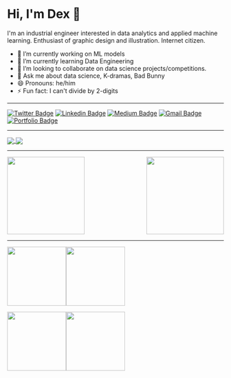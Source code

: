 # Hi, I'm Dex 👋



I'm an industrial engineer interested in data analytics and applied machine learning. Enthusiast of graphic design and illustration. Internet citizen.



- 🔭 I’m currently working on ML models 
- 🌱 I’m currently learning Data Engineering
- 👯 I’m looking to collaborate on data science projects/competitions.
- 💬 Ask me about data science, K-dramas, Bad Bunny
- 😄 Pronouns: he/him
- ⚡ Fun fact: I can't divide by 2-digits

---
[![Twitter Badge](https://img.shields.io/badge/-@DewithMiramon-1ca0f1?style=flat-square&labelColor=1ca0f1&logo=twitter&logoColor=white&link=https://twitter.com/DewithMiramon)](https://twitter.com/DewithMiramon) [![Linkedin Badge](https://img.shields.io/badge/-dewithmiramon-blue?style=flat-square&logo=Linkedin&logoColor=white&link=https://www.linkedin.com/in/dewithmiramon/)](https://www.linkedin.com/in/dewithmiramon/) [![Medium Badge](https://img.shields.io/badge/-@dewith-03a57a?style=flat-square&color=000000&labelColor=000000&logo=Medium&link=https://medium.com/@dewith)](https://medium.com/@dewith) [![Gmail Badge](https://img.shields.io/badge/-dewithmiramon@gmail.com-c14438?style=flat-square&logo=Gmail&logoColor=white&link=mailto:dewithmiramon@gmail.com)](mailto:dewithmiramon@gmail.com) [![Portfolio Badge](https://img.shields.io/badge/-dewith.co-black?style=flat-square&logo=squarespace&logoColor=white&link=https://dewith.co/)](https://dewith.co/)

---

<a href="https://github.com/dewith/">
  <img align="center" src="https://github-readme-stats.vercel.app/api?username=dewith&show_icons=true&theme=graywhite" />
</a>
<a href="https://github.com/dewith/">
  <img align="center" src="https://github-readme-stats.vercel.app/api/top-langs/?username=dewith&langs_count=8&theme=graywhite" />
</a>

---

<img align="right" height="180em" src="https://github-readme-stats.vercel.app/api/top-langs/?username=dewith&show_icons=true&layout=compact&langs_count=7&theme=graywhite" />
<img height="180em" src="https://github-readme-stats.vercel.app/api?username=dewith&show_icons=true&theme=graywhite" />


---

<a href="https://dewith.co/"><img height="137px" src="https://github-readme-stats.vercel.app/api?username=dewith&hide_title=true&hide_border=true&show_icons=true&include_all_commits=true&count_private=true&line_height=21&theme=graywhite" /><!-- wi*quL3fcV --><img height="137px" src="https://github-readme-stats.vercel.app/api/top-langs/?username=dewith&hide=html&hide_title=true&hide_border=true&layout=compact&langs_count=6&theme=graywhite"/></a>



<a href="https://www.adamalston.com/"><img height="137px" src="https://github-readme-stats.vercel.app/api?username=dewith&hide_title=true&hide_border=true&show_icons=true&include_all_commits=true&count_private=true&line_height=21&theme=graywhite" /><!-- wi*quL3fcV --><img height="137px" src="https://github-readme-stats.vercel.app/api/top-langs/?username=dewith&hide=html&hide_title=true&hide_border=true&layout=compact&langs_count=6&theme=graywhite" /></a>
